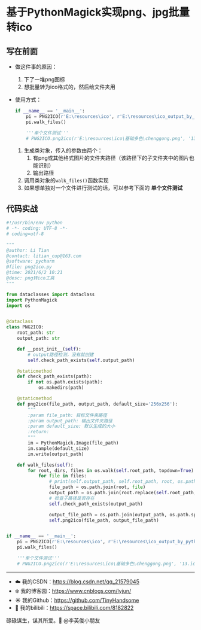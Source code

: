 # 基于PythonMagick实现png、jpg批量转ico

## 写在前面

- 做这件事的原因：
  1. 下了一堆png图标
  2. 想批量转为ico格式的，然后给文件夹用

- 使用方式：

  ```python
  if __name__ == '__main__':
      pi = PNG2ICO(r'E:\resources\ico', r'E:\resources\ico_output_by_python')
      pi.walk_files()
  
      '''单个文件测试'''
      # PNG2ICO.png2ico(r'E:\resources\ico\基础多色\chenggong.png', '13.ico')
  ```

  1. 生成类对象，传入的参数由两个：
     1. 有png或其他格式图片的文件夹路径（该路径下的子文件夹中的图片也能识别）
     2. 输出路径
  2. 调用类对象的`walk_files()`函数实现
  3. 如果想单独对一个文件进行测试的话，可以参考下面的 **单个文件测试**

## 代码实战

```python
#!/usr/bin/env python
# -*- coding: UTF-8 -*-
# coding=utf-8 

"""
@author: Li Tian
@contact: litian_cup@163.com
@software: pycharm
@file: png2ico.py
@time: 2021/6/2 10:21
@desc: png转ico工具
"""

from dataclasses import dataclass
import PythonMagick
import os


@dataclass
class PNG2ICO:
    root_path: str
    output_path: str

    def __post_init__(self):
        # output路径检测，没有就创建
        self.check_path_exists(self.output_path)

    @staticmethod
    def check_path_exists(path):
        if not os.path.exists(path):
            os.makedirs(path)

    @staticmethod
    def png2ico(file_path, output_path, default_size='256x256'):
        """
        :param file_path: 目标文件夹路径
        :param output_path: 输出文件夹路径
        :param default_size: 默认生成的大小
        :return:
        """
        im = PythonMagick.Image(file_path)
        im.sample(default_size)
        im.write(output_path)

    def walk_files(self):
        for root, dirs, files in os.walk(self.root_path, topdown=True):
            for file in files:
                # print(self.output_path, self.root_path, root, os.path.splitext(file))
                file_path = os.path.join(root, file)
                output_path = os.path.join(root.replace(self.root_path, self.output_path))
                # 检查子路径是否存在
                self.check_path_exists(output_path)

                output_file_path = os.path.join(output_path, os.path.splitext(file)[0] + '.ico')
                self.png2ico(file_path, output_file_path)


if __name__ == '__main__':
    pi = PNG2ICO(r'E:\resources\ico', r'E:\resources\ico_output_by_python')
    pi.walk_files()

    '''单个文件测试'''
    # PNG2ICO.png2ico(r'E:\resources\ico\基础多色\chenggong.png', '13.ico')
```

------

- :cloud: 我的CSDN：https://blog.csdn.net/qq_21579045
- :snowflake: 我的博客园：https://www.cnblogs.com/lyjun/
- :sunny: 我的Github：https://github.com/TinyHandsome
- :rainbow: 我的bilibili：https://space.bilibili.com/8182822

碌碌谋生，谋其所爱。:ocean:              @李英俊小朋友

